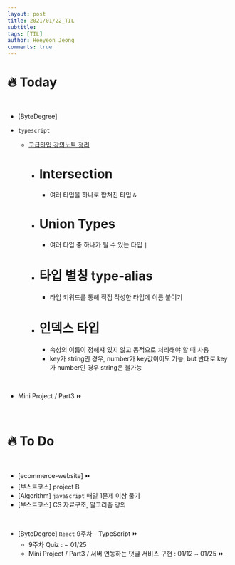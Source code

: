 ```yaml
---
layout: post
title: 2021/01/22_TIL
subtitle:
tags: [TIL]
author: Heeyeon Jeong
comments: true
---
```


# 🔥 Today

<br>

-   [ByteDegree]

-   `typescript`
    -   [고급타입 강의노트 정리](https://heeyeonjeong.tistory.com/86)
        -   # Intersection
            -   여러 타입을 하나로 합쳐진 타입 `&`
        -   # Union Types
            -   여러 타입 중 하나가 될 수 있는 타입 `|`
        -   # 타입 별칭 type-alias
            -   타입 키워드를 통해 직접 작성한 타입에 이름 붙이기
        -   # 인덱스 타입
            -   속성의 이름이 정해져 있지 않고 동적으로 처리해야 할 때 사용
            -   key가 string인 경우, number가 key값이어도 가능, but 반대로 key가 number인 경우 string은 불가능

<br>

-   Mini Project / Part3 ⏩

<br>

# 🔥 To Do

<br>

-   [ecommerce-website] ⏩
-   [부스트코스] project B
-   [Algorithm] `javaScript` 매일 1문제 이상 풀기
-   [부스트코스] CS 자료구조, 알고리즘 강의

<br>

-   [ByteDegree] `React` 9주차 - TypeScript ⏩
    -   9주차 Quiz : ~ 01/25
    -   Mini Project / Part3 / 서버 연동하는 댓글 서비스 구현 : 01/12 ~ 01/25 ⏩
